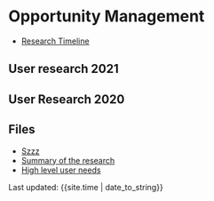 # Opportunity Management

- [Research Timeline](timeline/)

## User research 2021

## User Research 2020


## Files
- [Szzz](overview/)
- [Summary of the research](yyy/)
- [High level user needs](zzz/)

<div>Last updated: {{site.time | date_to_string}}</div>
